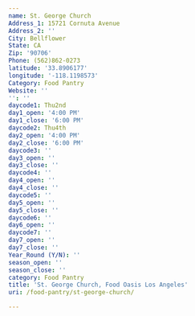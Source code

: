 ```yaml
---
name: St. George Church
Address_1: 15721 Cornuta Avenue
Address_2: ''
City: Bellflower
State: CA
Zip: '90706'
Phone: (562)862-0273
latitude: '33.8906177'
longitude: '-118.1198573'
Category: Food Pantry
Website: ''
'': ''
daycode1: Thu2nd
day1_open: '4:00 PM'
day1_close: '6:00 PM'
daycode2: Thu4th
day2_open: '4:00 PM'
day2_close: '6:00 PM'
daycode3: ''
day3_open: ''
day3_close: ''
daycode4: ''
day4_open: ''
day4_close: ''
daycode5: ''
day5_open: ''
day5_close: ''
daycode6: ''
day6_open: ''
daycode7: ''
day7_open: ''
day7_close: ''
Year_Round (Y/N): ''
season_open: ''
season_close: ''
category: Food Pantry
title: 'St. George Church, Food Oasis Los Angeles'
uri: /food-pantry/st-george-church/

---
```

